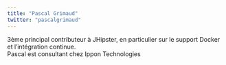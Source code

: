 ```yaml
---
title: "Pascal Grimaud"
twitter: "pascalgrimaud"
---
```


3ème principal contributeur à JHipster, en particulier sur le support
Docker et l’intégration continue.  
Pascal est consultant chez Ippon Technologies
